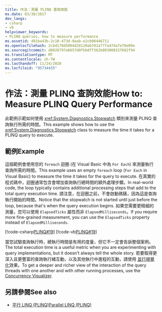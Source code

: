 ```yaml
---
title: 作法：測量 PLINQ 查詢效能
ms.date: 03/30/2017
dev_langs:
- csharp
- vb
helpviewer_keywords:
- PLINQ queries, how to measure performance
ms.assetid: 491ba43b-2c10-473d-9aab-e2cb96446711
ms.openlocfilehash: 2cbd178d5004d28120ab701a777a474a7e78e09e
ms.sourcegitcommit: d8020797a6657d0fbbdff362b80300815f682f94
ms.translationtype: MT
ms.contentlocale: zh-TW
ms.lasthandoff: 11/24/2020
ms.locfileid: "95734435"
---
```

# <a name="how-to-measure-plinq-query-performance"></a><span data-ttu-id="285bb-102">作法：測量 PLINQ 查詢效能</span><span class="sxs-lookup"><span data-stu-id="285bb-102">How to: Measure PLINQ Query Performance</span></span>

<span data-ttu-id="285bb-103">此範例示範如何使用 <xref:System.Diagnostics.Stopwatch> 類別來測量 PLINQ 查詢執行所需的時間。</span><span class="sxs-lookup"><span data-stu-id="285bb-103">This example shows how to use the <xref:System.Diagnostics.Stopwatch> class to measure the time it takes for a PLINQ query to execute.</span></span>  
  
## <a name="example"></a><span data-ttu-id="285bb-104">範例</span><span class="sxs-lookup"><span data-stu-id="285bb-104">Example</span></span>  

 <span data-ttu-id="285bb-105">這個範例會使用空的 `foreach` 迴圈 (在 Visual Basic 中為 `For Each`) 來測量執行查詢所需的時間。</span><span class="sxs-lookup"><span data-stu-id="285bb-105">This example uses an empty `foreach` loop (`For Each` in Visual Basic) to measure the time it takes for the query to execute.</span></span> <span data-ttu-id="285bb-106">在真實的程式碼中，迴圈通常包含會增加查詢執行總時間的額外處理步驟。</span><span class="sxs-lookup"><span data-stu-id="285bb-106">In real-world code, the loop typically contains additional processing steps that add to the total query execution time.</span></span> <span data-ttu-id="285bb-107">請注意，在迴圈之前，不會啟動碼錶，因為這是查詢執行開始的時間。</span><span class="sxs-lookup"><span data-stu-id="285bb-107">Notice that the stopwatch is not started until just before the loop, because that's when the query execution begins.</span></span> <span data-ttu-id="285bb-108">如果您需要更精細的測量，您可以使用 `ElapsedTicks` 屬性而非 `ElapsedMilliseconds`。</span><span class="sxs-lookup"><span data-stu-id="285bb-108">If you require more fine-grained measurement, you can use the `ElapsedTicks` property instead of `ElapsedMilliseconds`.</span></span>  
  
 [!code-csharp[PLINQ#19](../../../samples/snippets/csharp/VS_Snippets_Misc/plinq/cs/measure2.cs#19)]
 [!code-vb[PLINQ#19](../../../samples/snippets/visualbasic/VS_Snippets_Misc/plinq/vb/measure2.vb#19)]  
  
 <span data-ttu-id="285bb-109">當您試驗查詢執行時，總執行時間是有用的度量，但它不一定會告訴整個案例。</span><span class="sxs-lookup"><span data-stu-id="285bb-109">The total execution time is a useful metric when you are experimenting with query implementations, but it doesn't always tell the whole story.</span></span> <span data-ttu-id="285bb-110">若要取得更深入且更豐富的查詢執行緒互動，以及其他執行中進程的互動，請使用 [並行視覺化](/visualstudio/profiling/concurrency-visualizer)效果。</span><span class="sxs-lookup"><span data-stu-id="285bb-110">To get a deeper and richer view of the interaction of the query threads with one another and with other running processes, use the [Concurrency Visualizer](/visualstudio/profiling/concurrency-visualizer).</span></span>  
  
## <a name="see-also"></a><span data-ttu-id="285bb-111">另請參閱</span><span class="sxs-lookup"><span data-stu-id="285bb-111">See also</span></span>

- [<span data-ttu-id="285bb-112">平行 LINQ (PLINQ)</span><span class="sxs-lookup"><span data-stu-id="285bb-112">Parallel LINQ (PLINQ)</span></span>](introduction-to-plinq.md)
